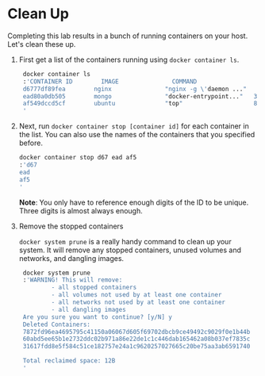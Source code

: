 # Clean Up

Completing this lab results in a bunch of running containers on your host. Let's clean these up.

1. First get a list of the containers running using `docker container ls`.

   ```bash
    docker container ls
    :'CONTAINER ID        IMAGE               COMMAND                  CREATED             STATUS              PORTS                     NAMES
    d6777df89fea        nginx               "nginx -g \'daemon ..."   3 minutes ago       Up 3 minutes        0.0.0.0:8080->80/tcp      nginx
    ead80a0db505        mongo               "docker-entrypoint..."   3 minutes ago       Up 3 minutes        0.0.0.0:8081->27017/tcp   mongo
    af549dccd5cf        ubuntu              "top"                    8 minutes ago       Up 8 minutes                                  priceless_kepler
    '
   ```

2. Next, run `docker container stop [container id]` for each container in the list. You can also use the names of the containers that you specified before.

   ```bash
   docker container stop d67 ead af5
   :'d67
   ead
   af5
   '
   ```

   **Note**: You only have to reference enough digits of the ID to be unique. Three digits is almost always enough.

3. Remove the stopped containers

   `docker system prune` is a really handy command to clean up your system. It will remove any stopped containers, unused volumes and networks, and dangling images.

   ```bash
    docker system prune
    :'WARNING! This will remove:
            - all stopped containers
            - all volumes not used by at least one container
            - all networks not used by at least one container
            - all dangling images
    Are you sure you want to continue? [y/N] y
    Deleted Containers:
    7872fd96ea4695795c41150a06067d605f69702dbcb9ce49492c9029f0e1b44b
    60abd5ee65b1e2732ddc02b971a86e22de1c1c446dab165462a08b037ef7835c
    31617fdd8e5f584c51ce182757e24a1c9620257027665c20be75aa3ab6591740

    Total reclaimed space: 12B
    '
   ```

